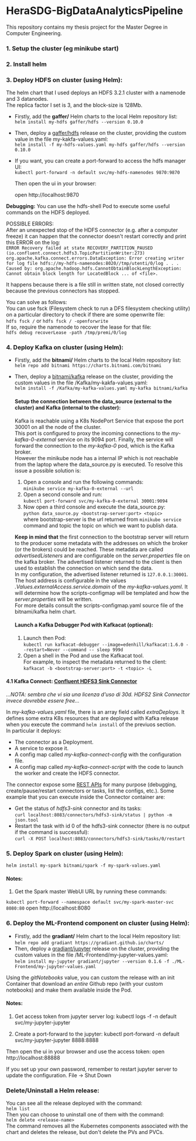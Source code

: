 # HeraSDG-BigDataAnalyticsPipeline
This repository contains my thesis project for the Master Degree in Computer Engineering.

### 1. Setup the cluster (eg minikube start)

### 2. Install helm

### 3. Deploy HDFS on cluster (using Helm):
The helm chart that I used deploys an HDFS 3.2.1 cluster with a namenode and 3 datanodes.  
The replica factor I set is 3, and the block-size is 128Mb.
- Firstly, add the **gaffer/** Helm charts to the local Helm repository list:  
`helm install my-hdfs gaffer/hdfs --version 0.10.0`  
- Then, deploy a [gaffer/hdfs](https://artifacthub.io/packages/helm/gaffer/hdfs) release on the cluster, providing the custom value in the file my-kakfa-values.yaml:  
`helm install -f my-hdfs-values.yaml my-hdfs gaffer/hdfs --version 0.10.0`
- If you want, you can create a port-forward to access the hdfs manager UI:  
 `kubectl port-forward -n default svc/my-hdfs-namenodes 9870:9870`

   Then open the ui in your browser:

   open http://localhost:9870

**Debugging:**
You can use the hdfs-shell Pod to execute some useful commands on the HDFS deployed.  

POSSIBLE ERRORS:  
After an unexpected stop of the HDFS connector (e.g. after a computer freeze) it can happen that the connector doesn't restart correctly and print this ERROR on the log:  
`ERROR Recovery failed at state RECOVERY_PARTITION_PAUSED (io.confluent.connect.hdfs3.TopicPartitionWriter:273)
org.apache.kafka.connect.errors.DataException: Error creating writer for log file hdfs://my-hdfs-namenodes:8020//tmp/utenti/0/log
.
.
.
Caused by: org.apache.hadoop.hdfs.CannotObtainBlockLengthException: Cannot obtain block length for LocatedBlock ... of <file>.`
 
It happens because there is a file still in written state, not closed correctly because the previous connectors has stopped.
 
You can solve as follows:  
You can use fsck (Filesystem check to run a DFS filesystem checking utility) on a particular directory to check if there are some openwrite file:  
  `hdfs fsck /`
  or
  `hdfs fsck / -openforwrite`    
If so, require the namenode to recover the lease for that file:    
  `hdfs debug recoverLease -path /tmp/premi/0/log`

### 4. Deploy Kafka on cluster (using Helm):  
- Firstly, add the **bitnami/** Helm charts to the local Helm repository list:  
`helm repo add bitnami https://charts.bitnami.com/bitnami`  
- Then, deploy a [bitnami/kafka](https://artifacthub.io/packages/helm/bitnami/kafka) release on the cluster, providing the custom values in the file /Kafka/my-kakfa-values.yaml:  
`helm install -f /Kafka/my-kafka-values.yaml my-kafka bitnami/kafka`

    #### Setup the connection between the data_source (external to the cluster) and Kafka (internal to the cluster):
    Kafka is reachable using a K8s NodePort Service that expose the port 30001 on all the node of the cluster.  
This port is configured to proxy the incoming connections to the *my-kafka-0-external* service on its 9094 port. Finally, the service will forward the connection to the *my-kafka-0* pod, which is the Kafka broker.  
However the minikube node has a internal IP which is not reachable from the laptop where the data_source.py is executed.  To resolve this issue a possible solution is:  
    1. Open a console and run the following commands:  
`minikube service my-kafka-0-external --url`  
    2. Open a second console and run:  
`kubectl port-forward svc/my-kafka-0-external 30001:9094`  
    3. Now open a third console and execute the data_source.py:  
`python data_source.py <bootstrap-server:port> <topic>`  
where bootstrap-server is the url returned from `minikube service` command and topic the topic on which we want to publish data.  

    **Keep in mind that** the first connection to the bootstrap server will return to the producer some metadata with the addresses on which the broker (or the brokers) could be reached.  These metadata are called *advertisedListeners* and are configurable on the *server.properties* file on the kafka broker. The advertised listener returned to the client is then used to establish the connection on which send the data.  
In my configuration, the advertised listener returned is `127.0.0.1:30001`.  The host address is configurable in the values *.Values.externalAccess.service.domain* of the *my-kafka-values.yaml*. It will determine how the scripts-configmap will be templated and how the *server.properties* will be written.  
For more details consult the scripts-configmap.yaml source file of the bitnami/kafka helm chart.

    #### Launch a Kafka Debugger Pod with Kafkacat (optional):
    1. Launch then Pod:  
    `kubectl run kafkacat-debugger --image=edenhill/kafkacat:1.6.0 --restart=Never --command -- sleep 999d`  
    2. Open a shell in the Pod and use the Kafkacat tool.  
For example, to inspect the metadata returned to the client:  
`kafkacat -b <bootstrap-server:port> -t <topic> -L`

#### 4.1 Kafka Connect: [Confluent HDFS3 Sink Connector](https://www.confluent.io/hub/confluentinc/kafka-connect-hdfs3)  
*...NOTA: sembra che vi sia una licenza d'uso di 30d. HDFS2 Sink Connector invece dovrebbe essere free...*  

In *my-kafka-values.yaml* file, there is an array field called *extraDeploys*. It defines some extra K8s resources that are deployed with Kafka release when you execute the command `helm install` of the previuos section.  
In particular it deploys:  
- The connector as a Deployment.
- A service to expose it.
- A config map called *my-kafka-connect-config* with the configuration file.
- A config map called *my-kafka-connect-script* with the code to launch the worker and create the HDFS connector.

The connector expose some [REST APIs](https://docs.confluent.io/home/connect/monitoring.html#using-the-rest-interface) for many purpose (debugging, create/pause/restart connectors or tasks, list the configs, etc.).
Some example that you can execute inside the Connector container are:  
- Get the status of *hdfs3-sink* connector and its tasks:  
`curl localhost:8083/connectors/hdfs3-sink/status | python -m json.tool`
- Restart the task with id 0 of the hdfs3-sink connector (there is no output if the command is successful):  
`curl -X POST localhost:8083/connectors/hdfs3-sink/tasks/0/restart`

### 5. Deploy Spark on cluster (using Helm):  
`helm install my-spark bitnami/spark -f my-spark-values.yaml`

#### Notes:  
1. Get the Spark master WebUI URL by running these commands:

  `kubectl port-forward --namespace default svc/my-spark-master-svc 8080:80`
  open http://localhost:8080


### 6. Deploy the ML-Frontend component on cluster (using Helm):
- Firstly, add the **gradiant/** Helm chart to the local Helm repository list:  
`helm repo add gradiant https://gradiant.github.io/charts/`  
- Then, deploy a [gradiant/jupyter](https://artifacthub.io/packages/helm/gradiant/jupyter) release on the cluster, providing the custom values in the file /ML-Frontend/my-jupyter-values.yaml:  
`helm install my-jupyter gradiant/jupyter --version 0.1.6 -f ./ML-Frontend/my-jupyter-values.yaml`

Using the *gitNotebooks* value, you can custom the release with an init Container that download an *entire* Github repo (with your custom notebooks) and make them available inside the Pod.  


#### Notes:
1. Get access token from jupyter server log:
   kubectl logs -f -n default svc/my-jupyter-jupyter

1. Create a port-forward to the jupyter:
   kubectl port-forward -n default svc/my-jupyter-jupyter 8888:8888

Then open the ui in your browser and use the access token:
   open http://localhost:88888

If you set up your own password, remember to restart jupyter server to update the configuration.
  File -> Shut Down


### Delete/Uninstall a Helm release:
You can see all the release deployed with the command:  
`helm list`  
Then you can choose to uninstall one of them with the command:  
`helm delete <release-name>`  
The command removes all the Kubernetes components associated with the chart and deletes the release, but don't delete the PVs and PVCs.



